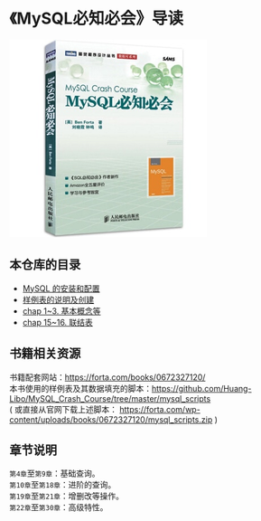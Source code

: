 # 《MySQL必知必会》导读

![](media/15752374189021.jpg)

## 本仓库的目录

- [MySQL 的安装和配置](https://github.com/Huang-Libo/MySQL_Crash_Course/blob/master/install_mysql.md)
- [样例表的说明及创建](https://github.com/Huang-Libo/MySQL_Crash_Course/blob/master/tables.md)
- [chap 1~3. 基本概念等](https://github.com/Huang-Libo/MySQL_Crash_Course/blob/master/basic.md)
- [chap 15~16. 联结表](https://github.com/Huang-Libo/MySQL_Crash_Course/blob/master/chap_15_16_join_tables.md)

## 书籍相关资源

书籍配套网站：https://forta.com/books/0672327120/  
本书使用的样例表及其数据填充的脚本：https://github.com/Huang-Libo/MySQL_Crash_Course/tree/master/mysql_scripts  
( 或直接从官网下载上述脚本： https://forta.com/wp-content/uploads/books/0672327120/mysql_scripts.zip )  

## 章节说明

`第4章`至`第9章`：基础查询。  
`第10章`至`第18章`：进阶的查询。  
`第19章`至`第21章`：增删改等操作。  
`第22章`至`第30章`：高级特性。  


